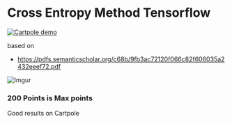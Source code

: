 
# Cross Entropy Method Tensorflow

<a href="https://giphy.com/gifs/3tF8hnRDznA14Dxesi"> <img src="https://media.giphy.com/media/3tF8hnRDznA14Dxesi/giphy.gif" title="Cartpole demo"/></a>

based on
  * https://pdfs.semanticscholar.org/c68b/9fb3ac72120f066c82f606035a2432eeef72.pdf

![Imgur](https://i.imgur.com/c7LwPb0.png)

### 200 Points is Max points
Good results on Cartpole



